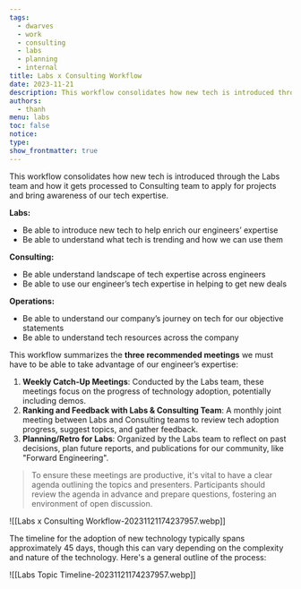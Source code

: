 ```yaml
---
tags:
  - dwarves
  - work
  - consulting
  - labs
  - planning
  - internal
title: Labs x Consulting Workflow
date: 2023-11-21
description: This workflow consolidates how new tech is introduced through the Labs team and how it gets processed to Consulting team to apply for projects and bring awareness of our tech expertise.
authors:
  - thanh
menu: labs
toc: false
notice: 
type: 
show_frontmatter: true
---
```

This workflow consolidates how new tech is introduced through the Labs team and how it gets processed to Consulting team to apply for projects and bring awareness of our tech expertise.

**********Labs:**********

- Be able to introduce new tech to help enrich our engineers’ expertise
- Be able to understand what tech is trending and how we can use them

**********************Consulting:**********************

- Be able understand landscape of tech expertise across engineers
- Be able to use our engineer’s tech expertise in helping to get new deals

**********************Operations:**********************

- Be able to understand our company’s journey on tech for our objective statements
- Be able to understand tech resources across the company

This workflow summarizes the ************************************************three recommended meetings************************************************ we must have to be able to take advantage of our engineer’s expertise:

1. **Weekly Catch-Up Meetings**: Conducted by the Labs team, these meetings focus on the progress of technology adoption, potentially including demos.
2. **Ranking and Feedback with Labs & Consulting Team**: A monthly joint meeting between Labs and Consulting teams to review tech adoption progress, suggest topics, and gather feedback.
3. **Planning/Retro for Labs**: Organized by the Labs team to reflect on past decisions, plan future reports, and publications for our community, like "Forward Engineering".

> To ensure these meetings are productive, it's vital to have a clear agenda outlining the topics and presenters. Participants should review the agenda in advance and prepare questions, fostering an environment of open discussion.

![[Labs x Consulting Workflow-20231121174237957.webp]]

The timeline for the adoption of new technology typically spans approximately 45 days, though this can vary depending on the complexity and nature of the technology. Here's a general outline of the process:

![[Labs Topic Timeline-20231121174237957.webp]]